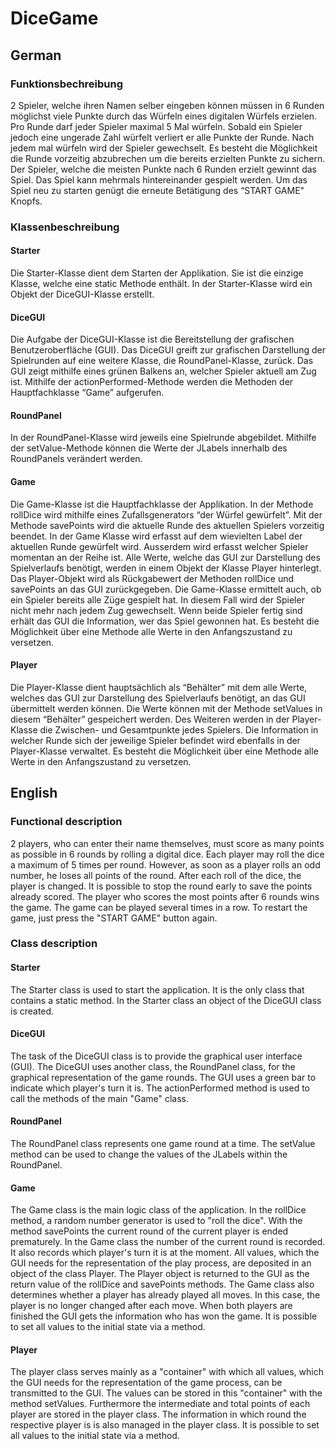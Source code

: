 # DiceGame
## German
### Funktionsbechreibung
2 Spieler, welche ihren Namen selber eingeben können müssen in 6 Runden möglichst viele Punkte durch das Würfeln eines digitalen Würfels erzielen. Pro Runde darf jeder Spieler maximal 5 Mal würfeln. Sobald ein Spieler jedoch eine ungerade Zahl würfelt verliert er alle Punkte der Runde. Nach jedem mal würfeln wird der Spieler gewechselt. Es besteht die Möglichkeit die Runde vorzeitig abzubrechen um die bereits erzielten Punkte zu sichern. Der Spieler, welche die meisten Punkte nach 6 Runden erzielt gewinnt das Spiel.
Das Spiel kann mehrmals hintereinander gespielt werden. Um das Spiel neu zu starten genügt die erneute Betätigung des “START GAME" Knopfs. 
### Klassenbeschreibung
#### Starter
Die Starter-Klasse dient dem Starten der Applikation. Sie ist die einzige Klasse, welche eine static Methode enthält. In der Starter-Klasse wird ein Objekt der DiceGUI-Klasse erstellt.
#### DiceGUI
Die Aufgabe der DiceGUI-Klasse ist die Bereitstellung der grafischen Benutzeroberfläche (GUI). Das DiceGUI greift zur grafischen Darstellung der Spielrunden auf eine weitere Klasse, die RoundPanel-Klasse, zurück. Das GUI zeigt mithilfe eines grünen Balkens an, welcher Spieler aktuell am Zug ist. Mithilfe der actionPerformed-Methode werden die Methoden der Hauptfachklasse “Game” aufgerufen. 
#### RoundPanel
In der RoundPanel-Klasse wird jeweils eine Spielrunde abgebildet. Mithilfe der setValue-Methode können die Werte der JLabels innerhalb des RoundPanels verändert werden.
#### Game
Die Game-Klasse ist die Hauptfachklasse der Applikation. In der Methode rollDice wird mithilfe eines Zufallsgenerators “der Würfel gewürfelt”. Mit der Methode savePoints wird die aktuelle Runde des aktuellen Spielers vorzeitig beendet. In der Game Klasse wird erfasst auf dem wievielten Label der aktuellen Runde gewürfelt wird. Ausserdem wird erfasst welcher Spieler momentan an der Reihe ist.
Alle Werte, welche das GUI zur Darstellung des Spielverlaufs benötigt, werden in einem Objekt der Klasse Player hinterlegt. Das Player-Objekt wird als Rückgabewert der Methoden rollDice und savePoints an das GUI zurückgegeben. Die Game-Klasse ermittelt auch, ob ein Spieler bereits alle Züge gespielt hat. In diesem Fall wird der Spieler nicht mehr nach jedem Zug gewechselt. Wenn beide Spieler fertig sind erhält das GUI die Information, wer das Spiel gewonnen hat. Es besteht die Möglichkeit über eine Methode alle Werte in den Anfangszustand zu versetzen.
#### Player
Die Player-Klasse dient hauptsächlich als “Behälter” mit dem alle Werte, welches das GUI zur Darstellung des Spielverlaufs benötigt, an das GUI übermittelt werden können. Die Werte können mit der Methode setValues in diesem “Behälter” gespeichert werden.
Des Weiteren werden in der Player-Klasse die Zwischen- und Gesamtpunkte jedes Spielers. Die Information in welcher Runde sich der jeweilige Spieler befindet wird ebenfalls in der Player-Klasse verwaltet. Es besteht die Möglichkeit über eine Methode alle Werte in den Anfangszustand zu versetzen.
## English
### Functional description
2 players, who can enter their name themselves, must score as many points as possible in 6 rounds by rolling a digital dice. Each player may roll the dice a maximum of 5 times per round. However, as soon as a player rolls an odd number, he loses all points of the round. After each roll of the dice, the player is changed. It is possible to stop the round early to save the points already scored. The player who scores the most points after 6 rounds wins the game.
The game can be played several times in a row. To restart the game, just press the "START GAME" button again. 
### Class description
#### Starter
The Starter class is used to start the application. It is the only class that contains a static method. In the Starter class an object of the DiceGUI class is created.
#### DiceGUI
The task of the DiceGUI class is to provide the graphical user interface (GUI). The DiceGUI uses another class, the RoundPanel class, for the graphical representation of the game rounds. The GUI uses a green bar to indicate which player's turn it is. The actionPerformed method is used to call the methods of the main "Game" class. 
#### RoundPanel
The RoundPanel class represents one game round at a time. The setValue method can be used to change the values of the JLabels within the RoundPanel.
#### Game
The Game class is the main logic class of the application. In the rollDice method, a random number generator is used to "roll the dice". With the method savePoints the current round of the current player is ended prematurely. In the Game class the number of the current round is recorded. It also records which player's turn it is at the moment.
All values, which the GUI needs for the representation of the play process, are deposited in an object of the class Player. The Player object is returned to the GUI as the return value of the rollDice and savePoints methods. The Game class also determines whether a player has already played all moves. In this case, the player is no longer changed after each move. When both players are finished the GUI gets the information who has won the game. It is possible to set all values to the initial state via a method.
#### Player
The player class serves mainly as a "container" with which all values, which the GUI needs for the representation of the game process, can be transmitted to the GUI. The values can be stored in this "container" with the method setValues.
Furthermore the intermediate and total points of each player are stored in the player class. The information in which round the respective player is is also managed in the player class. It is possible to set all values to the initial state via a method.
